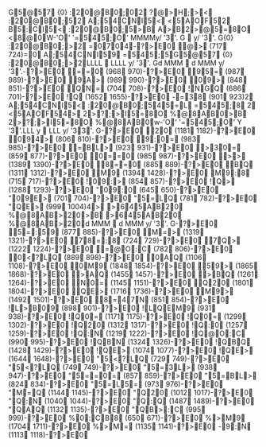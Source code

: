 G5@57  { 0 }   :20@B0;0  2  ?@>H;><  :20@B0;5  2  A;54CNI5<  <5AOF5  2  B5:CI5<  :20@B0;5  >B  A>B2>@5=8O  <8@0  W - ' O'   ' =545;O'   M M M M   y / ' 3' .   G      y / ' 3' .   G   { 0 }   :20@B0;>2  =0704  -?>E0  @>  ( 7 1 7  7 2 4 )   =0  A;54CNI59  =545;5  G5@57  { 0 }   :20@B0;>2  L L L L      L L L L   y / ' 3' .   G   d   M M M      d   M M M   y / ' 3' .   -?>E0  ==0  ( 9 6 8  9 7 0 )   -?>E0  95=  ( 9 8 7  9 8 9 )   -?>E0  9A>  ( 9 8 9  9 9 0 )   -?>E0  09>  ( 8 4 8  8 5 1 )   -?>E0  QN=  ( 7 0 4  7 0 8 )   -?>E0  !NGQ  ( 6 8 6  7 0 1 )   -?>E0  !Q  ( 1 6 5 2  1 6 5 5 )   -?>E0  -=38  ( 9 0 1  9 2 3 )   2  A;54CNI5<  :20@B0;5  45=L  =545;8  2  <5AOF5  4>  2>?;>I5=8O  %@8AB0  >B  2>?;>I5=8O  %@8AB0  w - ' O'   ' =545;O'   Y   ' 3' .   L L L   y      L L L   y / ' 33' .   G   -?>E0  20  ( 1 1 8 1  1 1 8 2 )   -?>E0  094>  ( 8 0 6  8 1 0 )   -?>E0  9:0=  ( 9 8 3  9 8 5 )   -?>E0  =BL>  ( 9 2 3  9 3 1 )   -?>E0  >30=  ( 8 5 9  8 7 7 )   -?>E0  0==0  ( 9 8 5  9 8 7 )   -?>E0  >>  ( 1 3 8 9  1 3 9 0 )   -?>E0  8==0  ( 8 8 5  8 8 9 )   -?>E0  BQ  ( 1 3 1 1  1 3 1 2 )   -?>E0  M9  ( 1 3 9 4  1 4 2 8 )   -?>E0   M9:8  ( 7 1 5  7 1 7 )   -?>E0  !09:>  ( 8 5 4  8 5 7 )   -?>E0  !Q>  ( 1 2 8 8  1 2 9 3 )   -?>E0  "09:0  ( 6 4 5  6 5 0 )   -?>E0  "09E>  ( 7 0 1  7 0 4 )   -?>E0  "5=LQ  ( 7 8 1  7 8 2 )   -?>E0  "QE>  ( 9 9 9  1 0 0 4 )   4>   >645AB20  %@8AB>20  >B   >645AB20  %@8AB>20  d   M M M      d   M M M   y / ' 3' .   G   -?>E0  5=:59  ( 8 7 7  8 8 5 )   -?>E0  M=>  ( 1 3 1 9  1 3 2 1 )   -?>E0  78=:8  ( 7 2 4  7 2 9 )   -?>E0  7Q>  ( 1 2 2 2  1 2 2 4 )   -?>E0  =@O:C  ( 7 8 2  8 0 6 )   -?>E0  0<?LQ  ( 8 8 9  8 9 8 )   -?>E0  0AQ  ( 1 1 0 6  1 1 0 8 )   -?>E0  0M9  ( 1 8 4 8  1 8 5 4 )   -?>E0  59>  ( 1 8 6 5  1 8 6 8 )   -?>E0  >AQ  ( 1 4 5 5  1 4 5 7 )   -?>E0  >BQ  ( 1 2 6 1  1 2 6 4 )   -?>E0  N0=  ( 1 1 4 5  1 1 5 1 )   -?>E0  Q20  ( 1 8 0 1  1 8 0 4 )   -?>E0  QE>  ( 1 7 1 6  1 7 3 6 )   -?>E0  M9>  ( 1 4 9 2  1 5 0 1 )   -?>E0  8=47N  ( 8 5 1  8 5 4 )   -?>E0  !L>B09  ( 8 9 8  9 0 1 )   -?>E0  !LQEM9  ( 9 3 1  9 3 8 )   -?>E0  !Q0=  ( 1 1 7 1  1 1 7 5 )   -?>E0  !Q0=  ( 1 2 9 9  1 3 0 2 )   -?>E0  !Q20  ( 1 3 1 2  1 3 1 7 )   -?>E0  !Q:0  ( 1 2 5 7  1 2 5 9 )   -?>E0  !Q:N  ( 1 2 1 9  1 2 2 2 )   -?>E0  !Q@O:C  ( 9 9 0  9 9 5 )   -?>E0  !QBN  ( 1 3 2 4  1 3 2 6 )   -?>E0  !QBQ  ( 1 4 2 8  1 4 2 9 )   -?>E0  !QE>  ( 1 0 7 4  1 0 7 7 )   -?>E0  !QE>  ( 1 6 4 4  1 6 4 8 )   -?>E0  "5<?LQ  ( 7 2 9  7 4 9 )   -?>E0  "5<?LQ  ( 7 4 9  7 4 9 )   -?>E0  "5=3L>  ( 9 3 8  9 4 7 )   -?>E0  "5==0=  ( 8 5 7  8 5 9 )   -?>E0  "5=BL>  ( 8 2 4  8 3 4 )   -?>E0  "5=L5=  ( 9 7 3  9 7 6 )   -?>E0  "M=Q  ( 1 1 4 4  1 1 4 5 )   -?>E0  "Q20  ( 1 0 1 2  1 0 1 7 )   -?>E0  "Q:N  ( 1 0 4 0  1 0 4 4 )   -?>E0  "Q:Q  ( 1 4 8 7  1 4 8 9 )   -?>E0  "QAQ  ( 1 1 3 2  1 1 3 5 )   -?>E0  "QB>:C  ( 9 9 5  9 9 9 )   -?>E0  %0:CB8  ( 6 5 0  6 7 1 )   -?>E0  %>M9  ( 1 7 0 4  1 7 1 1 )   -?>E0  %>M=  ( 1 1 3 5  1 1 4 1 )   -?>E0  -9:N  ( 1 1 1 3  1 1 1 8 )   -?>E0